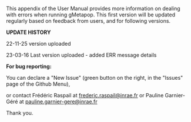 This appendix of the User Manual provides more information on dealing with errors when running gMetapop. 
This first version will be updated regularly based on feedback from users, and for following versions.

**UPDATE HISTORY**

22-11-25 version uploaded

23-03-16 Last version uploaded - added ERR message details


**For bug reporting:** 

You can declare a "New Issue" (green button on the right, in the "Issues" page of the Github Menu),  

or contact Frédéric Raspail at frederic.raspail@inrae.fr or Pauline Garnier-Géré at pauline.garnier-gere@inrae.fr

Thank you.
